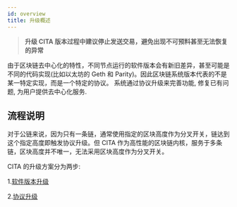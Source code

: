 ```yaml
---
id: overview
title: 升级概述
---
```


> **升级 CITA 版本过程中建议停止发送交易，避免出现不可预料甚至无法恢复的异常**

由于区块链去中心化的特性，不同节点运行的软件版本会有新旧差异，甚至可能是不同的代码实现(比如以太坊的 Geth 和 Parity)。因此区块链系统版本代表的不是某一特定实现，而是一个特定的协议。
系统通过协议升级来完善功能, 修复已有问题, 为用户提供去中心化服务.

## 流程说明

对于公链来说，因为只有一条链，通常使用指定的区块高度作为分叉开关，链达到这个指定高度即触发协议升级。但 CITA 作为高性能的区块链内核，服务于多条链，区块高度并不唯一，无法采用区块高度作为分叉开关。

CITA 的升级方案分为两步:

1.[软件版本升级]

2.[协议升级]

[软件版本升级]: ./software-upgrade
[协议升级]: ./protocol-upgrade
